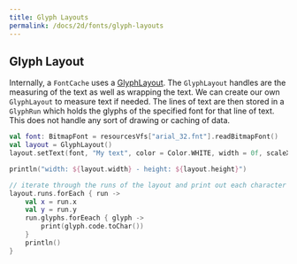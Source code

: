 ```yaml
---
title: Glyph Layouts
permalink: /docs/2d/fonts/glyph-layouts
---
```


## Glyph Layout

Internally, a `FontCache` uses a [GlyphLayout](https://github.com/littlektframework/littlekt/blob/master/core/src/commonMain/kotlin/com/lehaine/littlekt/graphics/font/GlyphLayout.kt). The `GlyphLayout` handles are the measuring of the text as well as wrapping the text. We can create our own `GlyphLayout` to measure text if needed. The lines of text are then stored in a `GlyphRun` which holds the glyphs of the specified font for that line of text. This does not handle any sort of drawing or caching of data.

```kotlin
val font: BitmapFont = resourcesVfs["arial_32.fnt"].readBitmapFont()
val layout = GlyphLayout()
layout.setText(font, "My text", color = Color.WHITE, width = 0f, scaleX = 1f, scaleY = 1f, align = HAlign.LEFT, wrap = false)

println("width: ${layout.width} - height: ${layout.height}")

// iterate through the runs of the layout and print out each character
layout.runs.forEach { run ->
    val x = run.x
    val y = run.y
    run.glyphs.forEeach { glyph ->
        print(glyph.code.toChar())
    }
    println()
}
```
